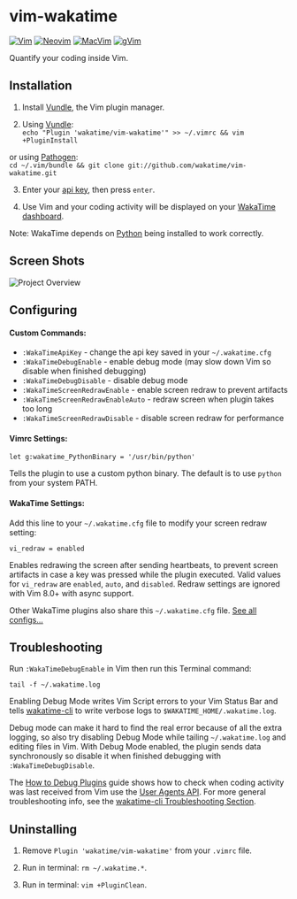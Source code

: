 # vim-wakatime

[![Vim](https://wakatime.com/static/img/Vim-supported-brightgreen.svg)](https://github.com/wakatime/vim-wakatime#installation)
[![Neovim](https://wakatime.com/static/img/Neovim-supported-brightgreen.svg)](https://github.com/wakatime/vim-wakatime#installation)
[![MacVim](https://wakatime.com/static/img/MacVim-supported-brightgreen.svg)](https://github.com/wakatime/vim-wakatime#installation)
[![gVim](https://wakatime.com/static/img/gVim-supported-brightgreen.svg)](https://github.com/wakatime/vim-wakatime#installation)

Quantify your coding inside Vim.


Installation
------------

1. Install [Vundle](https://github.com/gmarik/vundle), the Vim plugin manager.

2. Using [Vundle](https://github.com/gmarik/vundle):<br />
  `echo "Plugin 'wakatime/vim-wakatime'" >> ~/.vimrc && vim +PluginInstall`

  or using [Pathogen](https://github.com/tpope/vim-pathogen):<br />
  `cd ~/.vim/bundle && git clone git://github.com/wakatime/vim-wakatime.git`

3. Enter your [api key](https://wakatime.com/settings#apikey), then press `enter`.

4. Use Vim and your coding activity will be displayed on your [WakaTime dashboard](https://wakatime.com).

Note: WakaTime depends on [Python](http://www.python.org/getit/) being installed to work correctly.


Screen Shots
------------

![Project Overview](https://wakatime.com/static/img/ScreenShots/Screen-Shot-2016-03-21.png)


Configuring
-----------

#### Custom Commands:

* `:WakaTimeApiKey` - change the api key saved in your `~/.wakatime.cfg`
* `:WakaTimeDebugEnable` - enable debug mode (may slow down Vim so disable when finished debugging)
* `:WakaTimeDebugDisable` - disable debug mode
* `:WakaTimeScreenRedrawEnable` - enable screen redraw to prevent artifacts
* `:WakaTimeScreenRedrawEnableAuto` - redraw screen when plugin takes too long
* `:WakaTimeScreenRedrawDisable` - disable screen redraw for performance

#### Vimrc Settings:

    let g:wakatime_PythonBinary = '/usr/bin/python'

Tells the plugin to use a custom python binary.
The default is to use `python` from your system PATH.

#### WakaTime Settings:

Add this line to your `~/.wakatime.cfg` file to modify your screen redraw setting:

    vi_redraw = enabled

Enables redrawing the screen after sending heartbeats, to prevent screen artifacts in case a key was pressed while the plugin executed.
Valid values for `vi_redraw` are `enabled`, `auto`, and `disabled`.
Redraw settings are ignored with Vim 8.0+ with async support.

Other WakaTime plugins also share this `~/.wakatime.cfg` file. [See all configs...][wakatime-cli-config]


Troubleshooting
---------------

Run `:WakaTimeDebugEnable` in Vim then run this Terminal command:

`tail -f ~/.wakatime.log`

Enabling Debug Mode writes Vim Script errors to your Vim Status Bar and tells [wakatime-cli][wakatime-cli] to write verbose logs to `$WAKATIME_HOME/.wakatime.log`.

Debug mode can make it hard to find the real error because of all the extra logging, so also try disabling Debug Mode while tailing `~/.wakatime.log` and editing files in Vim.
With Debug Mode enabled, the plugin sends data synchronously so disable it when finished debugging with `:WakaTimeDebugDisable`.

The [How to Debug Plugins][how to debug] guide shows how to check when coding activity was last received from Vim use the [User Agents API][user agents api].
For more general troubleshooting info, see the [wakatime-cli Troubleshooting Section][wakatime-cli-help].


Uninstalling
------------

1. Remove `Plugin 'wakatime/vim-wakatime'` from your `.vimrc` file.

2. Run in terminal: `rm ~/.wakatime.*`.

3. Run in terminal: `vim +PluginClean`.


[wakatime-cli]: https://github.com/wakatime/wakatime
[wakatime-cli-config]: https://github.com/wakatime/wakatime#configuring
[wakatime-cli-help]: https://github.com/wakatime/wakatime#troubleshooting
[how to debug]: https://wakatime.com/faq#debug-plugins
[user agents api]: https://wakatime.com/developers#user_agents
